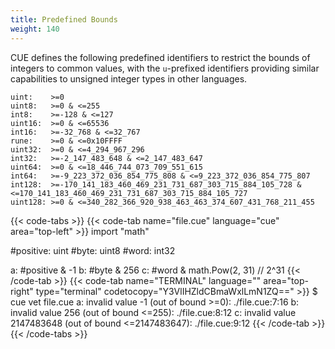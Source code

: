 ```yaml
---
title: Predefined Bounds
weight: 140
---
```


CUE defines the following predefined identifiers to restrict the bounds of
integers to common values,
with the `u`-prefixed identifiers providing similar capabilities to unsigned
integer types in other languages.

```cue
uint:    >=0
uint8:   >=0 & <=255
int8:    >=-128 & <=127
uint16:  >=0 & <=65536
int16:   >=-32_768 & <=32_767
rune:    >=0 & <=0x10FFFF
uint32:  >=0 & <=4_294_967_296
int32:   >=-2_147_483_648 & <=2_147_483_647
uint64:  >=0 & <=18_446_744_073_709_551_615
int64:   >=-9_223_372_036_854_775_808 & <=9_223_372_036_854_775_807
int128:  >=-170_141_183_460_469_231_731_687_303_715_884_105_728 & <=170_141_183_460_469_231_731_687_303_715_884_105_727
uint128: >=0 & <=340_282_366_920_938_463_463_374_607_431_768_211_455
```

{{< code-tabs >}}
{{< code-tab name="file.cue" language="cue" area="top-left" >}}
import "math"

#positive: uint
#byte:     uint8
#word:     int32

a: #positive & -1
b: #byte & 256
c: #word & math.Pow(2, 31) // 2^31
{{< /code-tab >}}
{{< code-tab name="TERMINAL" language="" area="top-right" type="terminal" codetocopy="Y3VlIHZldCBmaWxlLmN1ZQ==" >}}
$ cue vet file.cue
a: invalid value -1 (out of bound >=0):
    ./file.cue:7:16
b: invalid value 256 (out of bound <=255):
    ./file.cue:8:12
c: invalid value 2147483648 (out of bound <=2147483647):
    ./file.cue:9:12
{{< /code-tab >}}
{{< /code-tabs >}}
